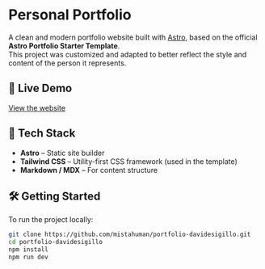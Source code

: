 # Personal Portfolio

A clean and modern portfolio website built with [Astro](https://astro.build/), based on the official **Astro Portfolio Starter Template**.  
This project was customized and adapted to better reflect the style and content of the person it represents.

## 🚀 Live Demo

[View the website](https://mistahuman.github.io/portfolio-davidesigillo)

## 🧰 Tech Stack

- **Astro** – Static site builder
- **Tailwind CSS** – Utility-first CSS framework (used in the template)
- **Markdown / MDX** – For content structure

## 🛠️ Getting Started

To run the project locally:

```bash
git clone https://github.com/mistahuman/portfolio-davidesigillo.git
cd portfolio-davidesigillo
npm install
npm run dev
